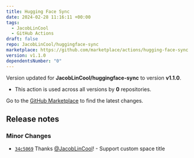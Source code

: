 ```yaml
---
title: Hugging Face Sync
date: 2024-02-28 11:16:11 +00:00
tags:
  - JacobLinCool
  - GitHub Actions
draft: false
repo: JacobLinCool/huggingface-sync
marketplace: https://github.com/marketplace/actions/hugging-face-sync
version: v1.1.0
dependentsNumber: "0"
---
```



Version updated for **JacobLinCool/huggingface-sync** to version **v1.1.0**.
- This action is used across all versions by **0** repositories.

Go to the [GitHub Marketplace](https://github.com/marketplace/actions/hugging-face-sync) to find the latest changes.

## Release notes

### Minor Changes

-   [`34c5069`](https://github.com/JacobLinCool/huggingface-sync/commit/34c50697217fe3a512c4894a1e150ad6389654f8) Thanks [@JacobLinCool](https://github.com/JacobLinCool)! - Support custom space title

